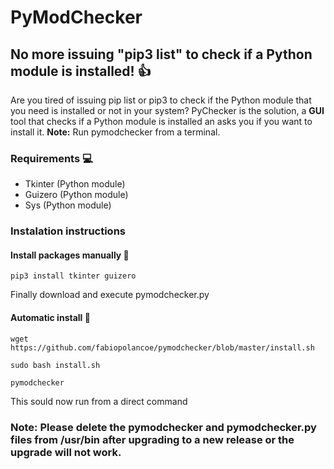 # PyModChecker
## No more issuing "pip3 list" to check if a Python module is installed! :+1:
Are you tired of issuing pip list or pip3 to check if the Python module that you need is installed or not in your system?
PyChecker is the solution, a **GUI** tool that checks if a Python module is installed an asks you if you want to install it. **Note:** Run pymodchecker from a terminal.
### Requirements :computer:
- Tkinter (Python module)
- Guizero (Python module)
- Sys (Python module)
### Instalation instructions
#### Install packages manually :wrench:
```
pip3 install tkinter guizero
```
Finally download and execute pymodchecker.py
#### Automatic install :robot:
```
wget https://github.com/fabiopolancoe/pymodchecker/blob/master/install.sh
```
```
sudo bash install.sh
```
```
pymodchecker
```
This sould now run from a direct command

### **Note:** Please delete the pymodchecker and pymodchecker.py files from /usr/bin after upgrading to a new release or the upgrade will not work.
